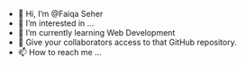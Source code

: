 - 👋 Hi, I’m @Faiqa Seher
- 👀 I’m interested in ...
- 🌱 I’m currently learning Web Development
- 💞️ Give your collaborators access to that GitHub repository.
- 📫 How to reach me ...

<!---
Faiqa600/Faiqa600 is a ✨ special ✨ repository because its `README.md` (this file) appears on your GitHub profile.
You can click the Preview link to take a look at your changes.
--->
